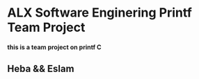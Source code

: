 # ALX Software Enginering Printf Team Project

#### this is a team project on printf C

## Heba && Eslam
